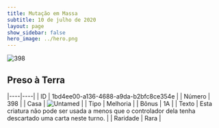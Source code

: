 ```yaml
---
title: Mutação em Massa
subtitle: 10 de julho de 2020
layout: page
show_sidebar: false
hero_image: ../hero.png
---
```


![398](https://cdn.keyforgegame.com/media/card_front/pt/479_398_3VJV25RP6W3H_pt.png)

## Preso à Terra

|----|----|
| ID | 1bd4ee00-a136-4688-a9da-b2bfc8ce354e |
| Número | 398 |
| Casa | ![Untamed](https://archonarcana.com/images/thumb/b/bd/Untamed.png/22px-Untamed.png "Indomados") |
| Tipo | Melhoria |
| Bônus | 1A |
| Texto | Esta criatura não pode ser usada a menos que o controlador dela tenha descartado uma carta neste turno. |
| Raridade | Rara |
